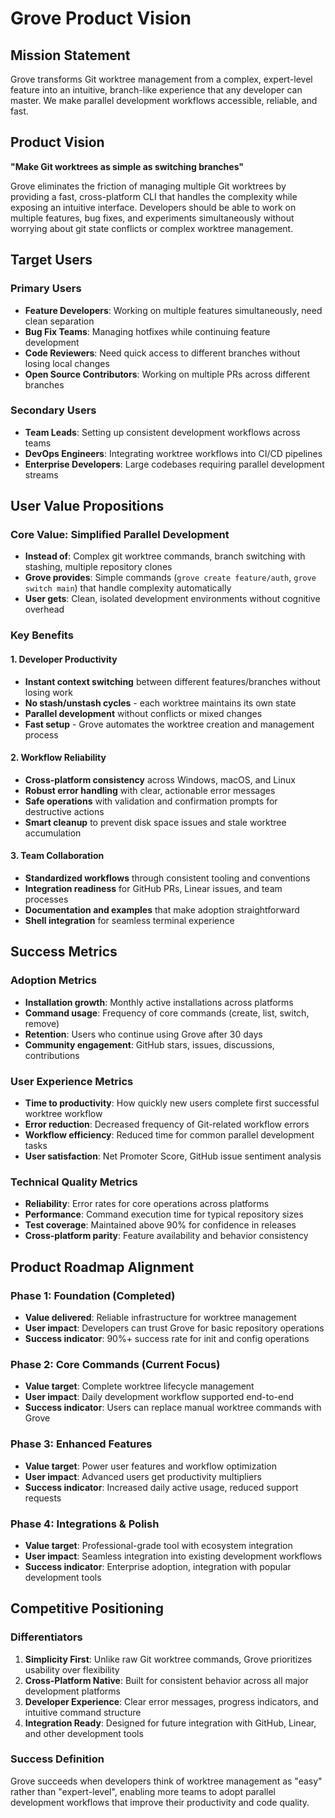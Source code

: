 # Grove Product Vision

## Mission Statement

Grove transforms Git worktree management from a complex, expert-level feature into an intuitive, branch-like experience that any developer can master. We make parallel development workflows accessible, reliable, and fast.

## Product Vision

**"Make Git worktrees as simple as switching branches"**

Grove eliminates the friction of managing multiple Git worktrees by providing a fast, cross-platform CLI that handles the complexity while exposing an intuitive interface. Developers should be able to work on multiple features, bug fixes, and experiments simultaneously without worrying about git state conflicts or complex worktree management.

## Target Users

### Primary Users

- **Feature Developers**: Working on multiple features simultaneously, need clean separation
- **Bug Fix Teams**: Managing hotfixes while continuing feature development
- **Code Reviewers**: Need quick access to different branches without losing local changes
- **Open Source Contributors**: Working on multiple PRs across different branches

### Secondary Users

- **Team Leads**: Setting up consistent development workflows across teams
- **DevOps Engineers**: Integrating worktree workflows into CI/CD pipelines
- **Enterprise Developers**: Large codebases requiring parallel development streams

## User Value Propositions

### Core Value: Simplified Parallel Development

- **Instead of**: Complex git worktree commands, branch switching with stashing, multiple repository clones
- **Grove provides**: Simple commands (`grove create feature/auth`, `grove switch main`) that handle complexity automatically
- **User gets**: Clean, isolated development environments without cognitive overhead

### Key Benefits

#### 1. Developer Productivity

- **Instant context switching** between different features/branches without losing work
- **No stash/unstash cycles** - each worktree maintains its own state
- **Parallel development** without conflicts or mixed changes
- **Fast setup** - Grove automates the worktree creation and management process

#### 2. Workflow Reliability

- **Cross-platform consistency** across Windows, macOS, and Linux
- **Robust error handling** with clear, actionable error messages
- **Safe operations** with validation and confirmation prompts for destructive actions
- **Smart cleanup** to prevent disk space issues and stale worktree accumulation

#### 3. Team Collaboration

- **Standardized workflows** through consistent tooling and conventions
- **Integration readiness** for GitHub PRs, Linear issues, and team processes
- **Documentation and examples** that make adoption straightforward
- **Shell integration** for seamless terminal experience

## Success Metrics

### Adoption Metrics

- **Installation growth**: Monthly active installations across platforms
- **Command usage**: Frequency of core commands (create, list, switch, remove)
- **Retention**: Users who continue using Grove after 30 days
- **Community engagement**: GitHub stars, issues, discussions, contributions

### User Experience Metrics

- **Time to productivity**: How quickly new users complete first successful worktree workflow
- **Error reduction**: Decreased frequency of Git-related workflow errors
- **Workflow efficiency**: Reduced time for common parallel development tasks
- **User satisfaction**: Net Promoter Score, GitHub issue sentiment analysis

### Technical Quality Metrics

- **Reliability**: Error rates for core operations across platforms
- **Performance**: Command execution time for typical repository sizes
- **Test coverage**: Maintained above 90% for confidence in releases
- **Cross-platform parity**: Feature availability and behavior consistency

## Product Roadmap Alignment

### Phase 1: Foundation (Completed)

- **Value delivered**: Reliable infrastructure for worktree management
- **User impact**: Developers can trust Grove for basic repository operations
- **Success indicator**: 90%+ success rate for init and config operations

### Phase 2: Core Commands (Current Focus)

- **Value target**: Complete worktree lifecycle management
- **User impact**: Daily development workflow supported end-to-end
- **Success indicator**: Users can replace manual worktree commands with Grove

### Phase 3: Enhanced Features

- **Value target**: Power user features and workflow optimization
- **User impact**: Advanced users get productivity multipliers
- **Success indicator**: Increased daily active usage, reduced support requests

### Phase 4: Integrations & Polish

- **Value target**: Professional-grade tool with ecosystem integration
- **User impact**: Seamless integration into existing development workflows
- **Success indicator**: Enterprise adoption, integration with popular development tools

## Competitive Positioning

### Differentiators

1. **Simplicity First**: Unlike raw Git worktree commands, Grove prioritizes usability over flexibility
2. **Cross-Platform Native**: Built for consistent behavior across all major development platforms
3. **Developer Experience**: Clear error messages, progress indicators, and intuitive command structure
4. **Integration Ready**: Designed for future integration with GitHub, Linear, and other development tools

### Success Definition

Grove succeeds when developers think of worktree management as "easy" rather than "expert-level", enabling more teams to adopt parallel development workflows that improve their productivity and code quality.
